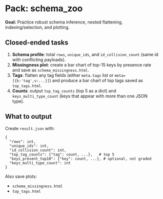 # Pack: schema_zoo

**Goal:** Practice robust schema inference, nested flattening, indexing/selection, and plotting.

## Closed-ended tasks
1) **Schema profile**: total `rows`, `unique_ids`, and `id_collision_count` (same id with conflicting payloads).
2) **Missingness plot**: create a bar chart of top-15 keys by presence rate and save as `schema_missingness.html`.
3) **Tags**: flatten any tag fields (either `meta.tags` list or `meta=[{k:'tag',v:...}]`) and produce a bar chart of top tags saved as `top_tags.html`.
4) **Counts**: output `top_tag_counts` (top 5 as a dict) and `keys_multi_type_count` (keys that appear with more than one JSON type).

## What to output
Create `result.json` with:
```
{
  "rows": int,
  "unique_ids": int,
  "id_collision_count": int,
  "top_tag_counts": {"tag": count, ...},   # top 5
  "keys_present_top10": {"key": count, ...}, # optional, not graded
  "keys_multi_type_count": int
}
```
Also save plots:
- `schema_missingness.html`
- `top_tags.html`
